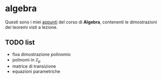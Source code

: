 # algebra

Questi sono i miei [appunti](https://ph04.github.io/algebra/html/index.html) del corso di **Algebra**, contenenti le dimostrazioni dei teoremi visti a lezione.

## TODO list

- fixa dimostrazione polinomio
- polinomi in $\mathbb{Z}_p$
- matrice di transizione
- equazioni parametriche

